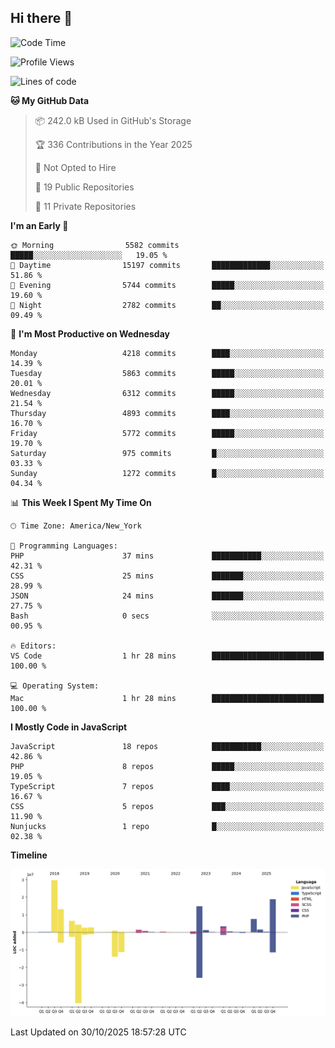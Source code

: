 ## Hi there 👋

<!--START_SECTION:waka-->
![Code Time](http://img.shields.io/badge/Code%20Time-430%20hrs%2043%20mins-blue)

![Profile Views](http://img.shields.io/badge/Profile%20Views-0-blue)

![Lines of code](https://img.shields.io/badge/From%20Hello%20World%20I%27ve%20Written-111.0%20million%20lines%20of%20code-blue)

**🐱 My GitHub Data** 

> 📦 242.0 kB Used in GitHub's Storage 
 > 
> 🏆 336 Contributions in the Year 2025
 > 
> 🚫 Not Opted to Hire
 > 
> 📜 19 Public Repositories 
 > 
> 🔑 11 Private Repositories 
 > 
**I'm an Early 🐤** 

```text
🌞 Morning                5582 commits        █████░░░░░░░░░░░░░░░░░░░░   19.05 % 
🌆 Daytime                15197 commits       █████████████░░░░░░░░░░░░   51.86 % 
🌃 Evening                5744 commits        █████░░░░░░░░░░░░░░░░░░░░   19.60 % 
🌙 Night                  2782 commits        ██░░░░░░░░░░░░░░░░░░░░░░░   09.49 % 
```
📅 **I'm Most Productive on Wednesday** 

```text
Monday                   4218 commits        ████░░░░░░░░░░░░░░░░░░░░░   14.39 % 
Tuesday                  5863 commits        █████░░░░░░░░░░░░░░░░░░░░   20.01 % 
Wednesday                6312 commits        █████░░░░░░░░░░░░░░░░░░░░   21.54 % 
Thursday                 4893 commits        ████░░░░░░░░░░░░░░░░░░░░░   16.70 % 
Friday                   5772 commits        █████░░░░░░░░░░░░░░░░░░░░   19.70 % 
Saturday                 975 commits         █░░░░░░░░░░░░░░░░░░░░░░░░   03.33 % 
Sunday                   1272 commits        █░░░░░░░░░░░░░░░░░░░░░░░░   04.34 % 
```


📊 **This Week I Spent My Time On** 

```text
🕑︎ Time Zone: America/New_York

💬 Programming Languages: 
PHP                      37 mins             ███████████░░░░░░░░░░░░░░   42.31 % 
CSS                      25 mins             ███████░░░░░░░░░░░░░░░░░░   28.99 % 
JSON                     24 mins             ███████░░░░░░░░░░░░░░░░░░   27.75 % 
Bash                     0 secs              ░░░░░░░░░░░░░░░░░░░░░░░░░   00.95 % 

🔥 Editors: 
VS Code                  1 hr 28 mins        █████████████████████████   100.00 % 

💻 Operating System: 
Mac                      1 hr 28 mins        █████████████████████████   100.00 % 
```

**I Mostly Code in JavaScript** 

```text
JavaScript               18 repos            ███████████░░░░░░░░░░░░░░   42.86 % 
PHP                      8 repos             █████░░░░░░░░░░░░░░░░░░░░   19.05 % 
TypeScript               7 repos             ████░░░░░░░░░░░░░░░░░░░░░   16.67 % 
CSS                      5 repos             ███░░░░░░░░░░░░░░░░░░░░░░   11.90 % 
Nunjucks                 1 repo              █░░░░░░░░░░░░░░░░░░░░░░░░   02.38 % 
```



**Timeline**

![Lines of Code chart](https://raw.githubusercontent.com/wilbertcaba/wilbertcaba/main/assets/bar_graph.png)


 Last Updated on 30/10/2025 18:57:28 UTC
<!--END_SECTION:waka-->

<!--
**wilbertcaba/wilbertcaba** is a ✨ _special_ ✨ repository because its `README.md` (this file) appears on your GitHub profile.

Here are some ideas to get you started:

- 🔭 I’m currently working on ...
- 🌱 I’m currently learning ...
- 👯 I’m looking to collaborate on ...
- 🤔 I’m looking for help with ...
- 💬 Ask me about ...
- 📫 How to reach me: ...
- 😄 Pronouns: ...
- ⚡ Fun fact: ...
-->
